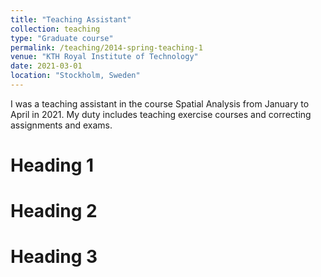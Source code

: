 ```yaml
---
title: "Teaching Assistant"
collection: teaching
type: "Graduate course"
permalink: /teaching/2014-spring-teaching-1
venue: "KTH Royal Institute of Technology"
date: 2021-03-01
location: "Stockholm, Sweden"
---
```


I was a teaching assistant in the course Spatial Analysis from January to April in 2021. My duty includes teaching exercise courses and correcting assignments and exams.

Heading 1
======

Heading 2
======

Heading 3
======
